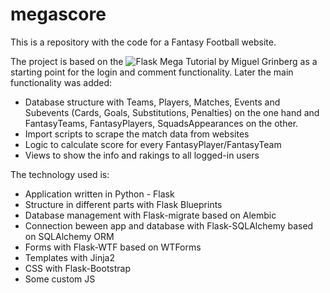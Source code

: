 # megascore

This is a repository with the code for a Fantasy Football website.

The project is based on the ![Flask Mega Tutorial by Miguel Grinberg](https://blog.miguelgrinberg.com/post/the-flask-mega-tutorial-part-i-hello-world "Flask Mega Tutorial by Miguel Grinberg") as a starting point for the login and comment functionality. 
Later the main functionality was added:
* Database structure with Teams, Players, Matches, Events and Subevents (Cards, Goals, Substitutions, Penalties) on the one hand and FantasyTeams, FantasyPlayers, SquadsAppearances on the other.
* Import scripts to scrape the match data from websites
* Logic to calculate score for every FantasyPlayer/FantasyTeam
* Views to show the info and rakings to all logged-in users

The technology used is:
* Application written in Python - Flask
* Structure in different parts with Flask Blueprints
* Database management with Flask-migrate based on Alembic
* Connection beween app and database with Flask-SQLAlchemy based on SQLAlchemy ORM
* Forms with Flask-WTF based on WTForms
* Templates with Jinja2
* CSS with Flask-Bootstrap
* Some custom JS 